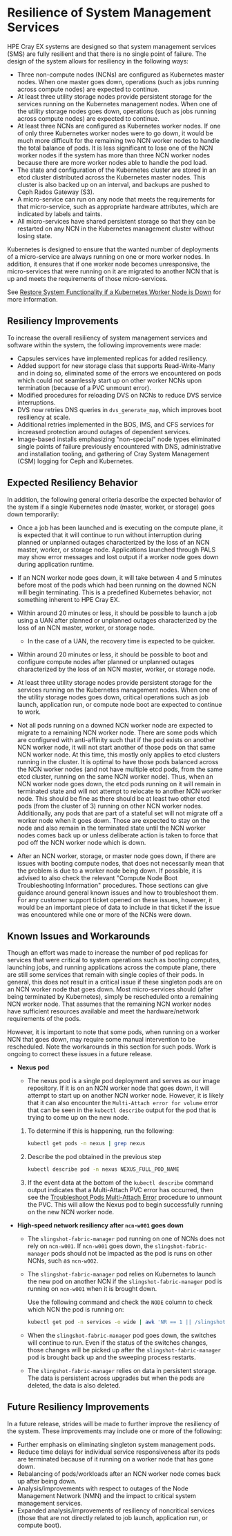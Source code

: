 # Resilience of System Management Services

HPE Cray EX systems are designed so that system management services \(SMS\) are fully resilient and that there is no single point of failure. The design of the system allows for resiliency in the following ways:

- Three non-compute nodes \(NCNs\) are configured as Kubernetes master nodes. When one master goes down, operations \(such as jobs running across compute nodes\) are expected to continue.
- At least three utility storage nodes provide persistent storage for the services running on the Kubernetes management nodes. When one of the utility storage nodes goes down, operations \(such as jobs running across compute nodes\) are expected to continue.
- At least three NCNs are configured as Kubernetes worker nodes. If one of only three Kubernetes worker nodes were to go down, it would be much more difficult for the remaining two NCN
  worker nodes to handle the total balance of pods. It is less significant to lose one of the NCN worker nodes if the system has more than three NCN worker nodes because there are more
  worker nodes able to handle the pod load.
- The state and configuration of the Kubernetes cluster are stored in an etcd cluster distributed across the Kubernetes master nodes. This cluster is also backed up on an interval, and backups are pushed to Ceph Rados Gateway \(S3\).
- A micro-service can run on any node that meets the requirements for that micro-service, such as appropriate hardware attributes, which are indicated by labels and taints.
- All micro-services have shared persistent storage so that they can be restarted on any NCN in the Kubernetes management cluster without losing state.

Kubernetes is designed to ensure that the wanted number of deployments of a micro-service are always running on one or more worker nodes. In addition, it ensures that if one worker node
becomes unresponsive, the micro-services that were running on it are migrated to another NCN that is up and meets the requirements of those micro-services.

See [Restore System Functionality if a Kubernetes Worker Node is Down](Restore_System_Functionality_if_a_Kubernetes_Worker_Node_is_Down.md) for more information.

## Resiliency Improvements

To increase the overall resiliency of system management services and software within the system, the following improvements were made:

- Capsules services have implemented replicas for added resiliency.
- Added support for new storage class that supports Read-Write-Many and in doing so, eliminated some of the errors we encountered on pods which could not seamlessly start up on other worker NCNs upon termination \(because of a PVC unmount error\).
- Modified procedures for reloading DVS on NCNs to reduce DVS service interruptions.
- DVS now retries DNS queries in `dvs_generate_map`, which improves boot resiliency at scale.
- Additional retries implemented in the BOS, IMS, and CFS services for increased protection around outages of dependent services.
- Image-based installs emphasizing "non-special" node types eliminated single points of failure previously encountered with DNS, administrative and installation tooling, and gathering of Cray System Management \(CSM\) logging for Ceph and Kubernetes.

## Expected Resiliency Behavior

In addition, the following general criteria describe the expected behavior of the system if a single Kubernetes node \(master, worker, or storage\) goes down temporarily:

- Once a job has been launched and is executing on the compute plane, it is expected that it will continue to run without interruption during planned or unplanned outages characterized
  by the loss of an NCN master, worker, or storage node. Applications launched through PALS may show error messages and lost output if a worker node goes down during application runtime.
- If an NCN worker node goes down, it will take between 4 and 5 minutes before most of the pods which had been running on the downed NCN will begin terminating. This is a predefined Kubernetes behavior, not something inherent to HPE Cray EX.
- Within around 20 minutes or less, it should be possible to launch a job using a UAN after planned or unplanned outages characterized by the loss of an NCN master, worker, or storage node.
    - In the case of a UAN, the recovery time is expected to be quicker.
- Within around 20 minutes or less, it should be possible to boot and configure compute nodes after planned or unplanned outages characterized by the loss of an NCN master, worker, or storage node.

- At least three utility storage nodes provide persistent storage for the services running on the Kubernetes management nodes. When one of the utility storage nodes goes down,
  critical operations such as job launch, application run, or compute node boot are expected to continue to work.
- Not all pods running on a downed NCN worker node are expected to migrate to a remaining NCN worker node. There are some pods which are configured with anti-affinity such that
  if the pod exists on another NCN worker node, it will not start another of those pods on that same NCN worker node. At this time, this mostly only applies to etcd clusters running
  in the cluster. It is optimal to have those pods balanced across the NCN worker nodes \(and not have multiple etcd pods, from the same etcd cluster, running on the same NCN worker node\).
  Thus, when an NCN worker node goes down, the etcd pods running on it will remain in terminated state and will not attempt to relocate to another NCN worker node. This should be fine as there
  should be at least two other etcd pods \(from the cluster of 3\) running on other NCN worker nodes. Additionally, any pods that are part of a stateful set will not migrate off a worker node
  when it goes down. Those are expected to stay on the node and also remain in the terminated state until the NCN worker nodes comes back up or unless deliberate action is taken to force that
  pod off the NCN worker node which is down.
- After an NCN worker, storage, or master node goes down, if there are issues with booting compute nodes, that does not necessarily mean that the problem is due to a
  worker node being down. If possible, it is advised to also check the relevant "Compute Node Boot Troubleshooting Information"
  procedures. Those sections can give guidance around general known issues and
  how to troubleshoot them. For any customer support ticket opened on these issues, however, it would be an important piece of data to include in that ticket if the issue was encountered while
  one or more of the NCNs were down.

## Known Issues and Workarounds

Though an effort was made to increase the number of pod replicas for services that were critical to system operations such as booting computes, launching jobs, and running applications across the
compute plane, there are still some services that remain with single copies of their pods. In general, this does not result in a critical issue if these singleton pods are on an NCN worker node
that goes down. Most micro-services should \(after being terminated by Kubernetes\), simply be rescheduled onto a remaining NCN worker node. That assumes that the remaining NCN worker nodes have
sufficient resources available and meet the hardware/network requirements of the pods.

However, it is important to note that some pods, when running on a worker NCN that goes down, may require some manual intervention to be rescheduled. Note the workarounds in this section for such
pods. Work is ongoing to correct these issues in a future release.

- **Nexus pod**
    - The nexus pod is a single pod deployment and serves as our image repository. If it is on an NCN worker node that goes down, it will attempt to start up on another NCN worker node. However, it
      is likely that it can also encounter the `Multi-Attach error for volume` error that can be seen in the `kubectl describe` output for the pod that is trying to come up on the new node.

    1. To determine if this is happening, run the following:

        ```bash
        kubectl get pods -n nexus | grep nexus
        ```

    1. Describe the pod obtained in the previous step

        ```bash
        kubectl describe pod -n nexus NEXUS_FULL_POD_NAME
        ```

    1. If the event data at the bottom of the `kubectl describe` command output indicates that a Multi-Attach PVC error has occurred, then see the
       [Troubleshoot Pods Multi-Attach Error](../utility_storage/Troubleshoot_Pods_Multi-Attach_Error.md) procedure to unmount the PVC. This will allow the Nexus pod to begin successfully
       running on the new NCN worker node.

- **High-speed network resiliency after `ncn-w001` goes down**
    - The `slingshot-fabric-manager` pod running on one of NCNs does not rely on `ncn-w001`. If `ncn-w001` goes down, the `slingshot-fabric-manager` pods should not be impacted as the pod is runs on other NCNs, such as `ncn-w002`.
    - The `slingshot-fabric-manager` pod relies on Kubernetes to launch the new pod on another NCN if the `slingshot-fabric-manager` pod is running on `ncn-w001` when it is brought down.

      Use the following command and check the `NODE` column to check which NCN the pod is running on:

      ```bash
      kubectl get pod -n services -o wide | awk 'NR == 1 || /slingshot-fabric-manager/'
      ```

    - When the `slingshot-fabric-manager` pod goes down, the switches will continue to run. Even if the status of the switches changes, those changes will be picked up after the
    `slingshot-fabric-manager` pod is brought back up and the sweeping process restarts.
    - The `slingshot-fabric-manager` relies on data in persistent storage. The data is persistent across upgrades but when the pods are deleted, the data is also deleted.

## Future Resiliency Improvements

In a future release, strides will be made to further improve the resiliency of the system. These improvements may include one or more of the following:

- Further emphasis on eliminating singleton system management pods.
- Reduce time delays for individual service responsiveness after its pods are terminated because of it running on a worker node that has gone down.
- Rebalancing of pods/workloads after an NCN worker node comes back up after being down.
- Analysis/improvements with respect to outages of the Node Management Network \(NMN\) and the impact to critical system management services.
- Expanded analysis/improvements of resiliency of noncritical services \(those that are not directly related to job launch, application run, or compute boot\).
